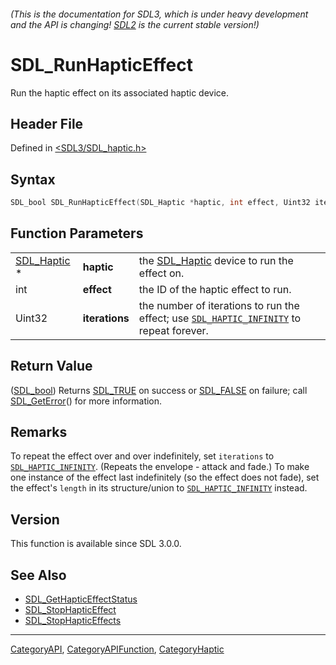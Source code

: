 ###### (This is the documentation for SDL3, which is under heavy development and the API is changing! [SDL2](https://wiki.libsdl.org/SDL2/) is the current stable version!)
# SDL_RunHapticEffect

Run the haptic effect on its associated haptic device.

## Header File

Defined in [<SDL3/SDL_haptic.h>](https://github.com/libsdl-org/SDL/blob/main/include/SDL3/SDL_haptic.h)

## Syntax

```c
SDL_bool SDL_RunHapticEffect(SDL_Haptic *haptic, int effect, Uint32 iterations);
```

## Function Parameters

|                            |                |                                                                                                                 |
| -------------------------- | -------------- | --------------------------------------------------------------------------------------------------------------- |
| [SDL_Haptic](SDL_Haptic) * | **haptic**     | the [SDL_Haptic](SDL_Haptic) device to run the effect on.                                                       |
| int                        | **effect**     | the ID of the haptic effect to run.                                                                             |
| Uint32                     | **iterations** | the number of iterations to run the effect; use [`SDL_HAPTIC_INFINITY`](SDL_HAPTIC_INFINITY) to repeat forever. |

## Return Value

([SDL_bool](SDL_bool)) Returns [SDL_TRUE](SDL_TRUE) on success or
[SDL_FALSE](SDL_FALSE) on failure; call [SDL_GetError](SDL_GetError)() for
more information.

## Remarks

To repeat the effect over and over indefinitely, set `iterations` to
[`SDL_HAPTIC_INFINITY`](SDL_HAPTIC_INFINITY). (Repeats the envelope -
attack and fade.) To make one instance of the effect last indefinitely (so
the effect does not fade), set the effect's `length` in its structure/union
to [`SDL_HAPTIC_INFINITY`](SDL_HAPTIC_INFINITY) instead.

## Version

This function is available since SDL 3.0.0.

## See Also

- [SDL_GetHapticEffectStatus](SDL_GetHapticEffectStatus)
- [SDL_StopHapticEffect](SDL_StopHapticEffect)
- [SDL_StopHapticEffects](SDL_StopHapticEffects)

----
[CategoryAPI](CategoryAPI), [CategoryAPIFunction](CategoryAPIFunction), [CategoryHaptic](CategoryHaptic)

